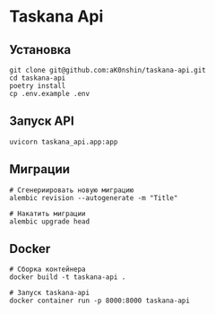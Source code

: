 # Taskana Api

## Установка
```
git clone git@github.com:aK0nshin/taskana-api.git
cd taskana-api
poetry install
cp .env.example .env
```

## Запуск API
```
uvicorn taskana_api.app:app
```

##  Миграции
```
# Сгенериировать новую миграцию
alembic revision --autogenerate -m "Title"

# Накатить миграции
alembic upgrade head
```

## Docker
```
# Сборка контейнера
docker build -t taskana-api .

# Запуск taskana-api
docker container run -p 8000:8000 taskana-api
```
